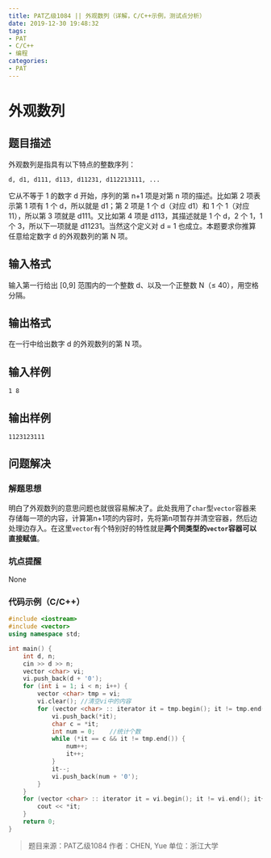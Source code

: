 ```yaml
---
title: PAT乙级1084 || 外观数列（详解，C/C++示例，测试点分析）
date: 2019-12-30 19:48:32
tags:
- PAT
- C/C++
- 编程
categories:
- PAT
---
```


# **外观数列**
## **题目描述**
外观数列是指具有以下特点的整数序列：
```null
d, d1, d111, d113, d11231, d112213111, ...
```
它从不等于 1 的数字 d 开始，序列的第 n+1 项是对第 n 项的描述。比如第 2 项表示第 1 项有 1 个 d，所以就是 d1；第 2 项是 1 个 d（对应 d1）和 1 个 1（对应 11），所以第 3 项就是 d111。又比如第 4 项是 d113，其描述就是 1 个 d，2 个 1，1 个 3，所以下一项就是 d11231。当然这个定义对 d = 1 也成立。本题要求你推算任意给定数字 d 的外观数列的第 N 项。

## **输入格式**
输入第一行给出 [0,9] 范围内的一个整数 d、以及一个正整数 N（≤ 40），用空格分隔。
## **输出格式**

在一行中给出数字 d 的外观数列的第 N 项。

## **输入样例**
```null
1 8
```
## **输出样例**
```null
1123123111
```


## 问题解决
### 解题思想
明白了外观数列的意思问题也就很容易解决了。此处我用了`char`型`vector`容器来存储每一项的内容，计算第n+1项的内容时，先将第n项暂存并清空容器，然后边处理边存入。在这里`vector`有个特别好的特性就是**两个同类型的`vector`容器可以直接赋值**。

### 坑点提醒
None

### 代码示例（C/C++）

```cpp
#include <iostream>
#include <vector>
using namespace std;

int main() {
    int d, n;
    cin >> d >> n;
    vector <char> vi;
    vi.push_back(d + '0');
    for (int i = 1; i < n; i++) {
        vector <char> tmp = vi;
        vi.clear(); //清空vi中的内容
        for (vector <char> :: iterator it = tmp.begin(); it != tmp.end(); it++) {
            vi.push_back(*it);
            char c = *it;
            int num = 0;    //统计个数
            while (*it == c && it != tmp.end()) {
                num++;
                it++;
            }
            it--;
            vi.push_back(num + '0');
        }
    }
    for (vector <char> :: iterator it = vi.begin(); it != vi.end(); it++) {
        cout << *it;
    }
    return 0;
}
```
>题目来源：PAT乙级1084
>作者：CHEN, Yue
>单位：浙江大学